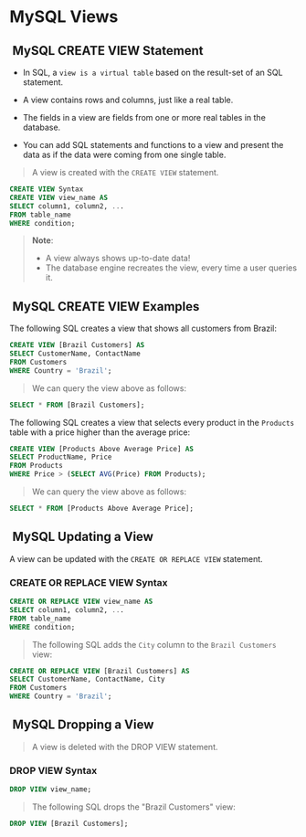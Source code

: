 # MySQL Views

##  MySQL CREATE VIEW Statement

- In SQL, a `view is a virtual table` based on the
  result-set of an SQL statement.

- A view contains rows and columns, just like a real table.

- The fields in a view are fields from one or more real
  tables in the database.

- You can add SQL statements and functions to a view and
  present the data as if the data were coming from one
  single table.

> A view is created with the `CREATE VIEW` statement.

```sql
CREATE VIEW Syntax
CREATE VIEW view_name AS
SELECT column1, column2, ...
FROM table_name
WHERE condition;
```

> **Note**:
>
> - A view always shows up-to-date data!
> - The database engine recreates the view, every time a user
>   queries it.

##  MySQL CREATE VIEW Examples

The following SQL creates a view that shows all customers from Brazil:

```sql
CREATE VIEW [Brazil Customers] AS
SELECT CustomerName, ContactName
FROM Customers
WHERE Country = 'Brazil';
```

> We can query the view above as follows:

```sql
SELECT * FROM [Brazil Customers];
```

The following SQL creates a view that selects every product
in the `Products` table with a price higher than the average
price:

```sql
CREATE VIEW [Products Above Average Price] AS
SELECT ProductName, Price
FROM Products
WHERE Price > (SELECT AVG(Price) FROM Products);
```

> We can query the view above as follows:

```sql
SELECT * FROM [Products Above Average Price];
```

##  MySQL Updating a View

A view can be updated with the `CREATE OR REPLACE VIEW` statement.

### CREATE OR REPLACE VIEW Syntax

```sql
CREATE OR REPLACE VIEW view_name AS
SELECT column1, column2, ...
FROM table_name
WHERE condition;
```

> The following SQL adds the `City` column to the `Brazil Customers` view:

```sql
CREATE OR REPLACE VIEW [Brazil Customers] AS
SELECT CustomerName, ContactName, City
FROM Customers
WHERE Country = 'Brazil';
```

##  MySQL Dropping a View

> A view is deleted with the DROP VIEW statement.

### DROP VIEW Syntax

```sql
DROP VIEW view_name;
```

> The following SQL drops the "Brazil Customers" view:

```sql
DROP VIEW [Brazil Customers];
```

